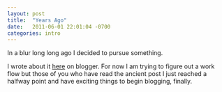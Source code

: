 ```yaml
---
layout: post
title:  "Years Ago"
date:   2011-06-01 22:01:04 -0700
categories: intro
---
```

In a blur long long ago I decided to pursue something. 

I wrote about it [here][blogger-link] on blogger. For now I am trying to <!--more-->figure out a work flow but those of you who have read the ancient post I just reached a halfway point and have exciting things to begin blogging, finally. 

[blogger-link]: https://poproar.blogspot.com/2011/06/decision-made-introduction-to-future.html